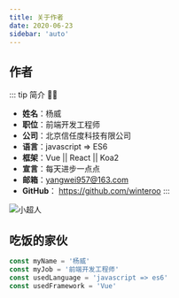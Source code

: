```yaml
---
title: 关于作者
date: 2020-06-23
sidebar: 'auto'
---
```


## 作者
::: tip 简介
:frowning_man:
* **姓名**：杨威
* **职位**：前端开发工程师
* **公司**：北京信任度科技有限公司
* **语言**：javascript => ES6
* **框架**：Vue ||  React ||  Koa2
* **宣言**：每天进步一点点
* **邮箱**：yangwei957@163.com
* **GitHub**： <a href="https://github.com/winteroo" target="_blank">https://github.com/winteroo</a>
:::

![小超人](~@About/image/chaoren.jpeg)

## 吃饭的家伙

```js
const myName = '杨威'
const myJob = '前端开发工程师'
const usedLanguage = 'javascript => es6'
const usedFramework = 'Vue'
```